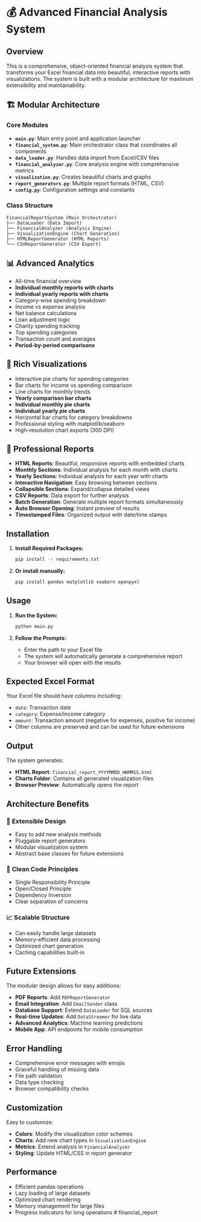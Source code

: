 # 💰 Advanced Financial Analysis System

## Overview
This is a comprehensive, object-oriented financial analysis system that transforms your Excel financial data into beautiful, interactive reports with visualizations. The system is built with a modular architecture for maximum extensibility and maintainability.

## 🏗️ **Modular Architecture**

### Core Modules
- **`main.py`**: Main entry point and application launcher
- **`financial_system.py`**: Main orchestrator class that coordinates all components
- **`data_loader.py`**: Handles data import from Excel/CSV files
- **`financial_analyzer.py`**: Core analysis engine with comprehensive metrics
- **`visualization.py`**: Creates beautiful charts and graphs
- **`report_generators.py`**: Multiple report formats (HTML, CSV)
- **`config.py`**: Configuration settings and constants

### Class Structure
```
FinancialReportSystem (Main Orchestrator)
├── DataLoader (Data Import)
├── FinancialAnalyzer (Analysis Engine)
├── VisualizationEngine (Chart Generation)
├── HTMLReportGenerator (HTML Reports)
└── CSVReportGenerator (CSV Export)
```

## 📊 **Advanced Analytics**
- All-time financial overview
- **Individual monthly reports with charts**
- **Individual yearly reports with charts**
- Category-wise spending breakdown
- Income vs expense analysis
- Net balance calculations
- Loan adjustment logic
- Charity spending tracking
- Top spending categories
- Transaction count and averages
- **Period-by-period comparisons**

## 🎨 **Rich Visualizations**
- Interactive pie charts for spending categories
- Bar charts for income vs spending comparison
- Line charts for monthly trends
- **Yearly comparison bar charts**
- **Individual monthly pie charts**
- **Individual yearly pie charts**
- Horizontal bar charts for category breakdowns
- Professional styling with matplotlib/seaborn
- High-resolution chart exports (300 DPI)

## 📱 **Professional Reports**
- **HTML Reports**: Beautiful, responsive reports with embedded charts
- **Monthly Sections**: Individual analysis for each month with charts
- **Yearly Sections**: Individual analysis for each year with charts
- **Interactive Navigation**: Easy browsing between sections
- **Collapsible Sections**: Expand/collapse detailed views
- **CSV Reports**: Data export for further analysis
- **Batch Generation**: Generate multiple report formats simultaneously
- **Auto Browser Opening**: Instant preview of results
- **Timestamped Files**: Organized output with date/time stamps

## Installation

1. **Install Required Packages:**
   ```bash
   pip install -r requirements.txt
   ```

2. **Or install manually:**
   ```bash
   pip install pandas matplotlib seaborn openpyxl
   ```

## Usage

1. **Run the System:**
   ```bash
   python main.py
   ```

2. **Follow the Prompts:**
   - Enter the path to your Excel file
   - The system will automatically generate a comprehensive report
   - Your browser will open with the results

## Expected Excel Format

Your Excel file should have columns including:
- `date`: Transaction date
- `category`: Expense/income category
- `amount`: Transaction amount (negative for expenses, positive for income)
- Other columns are preserved and can be used for future extensions

## Output

The system generates:
- **HTML Report**: `financial_report_YYYYMMDD_HHMMSS.html`
- **Charts Folder**: Contains all generated visualization files
- **Browser Preview**: Automatically opens the report

## Architecture Benefits

### 🔧 **Extensible Design**
- Easy to add new analysis methods
- Pluggable report generators
- Modular visualization system
- Abstract base classes for future extensions

### 🎯 **Clean Code Principles**
- Single Responsibility Principle
- Open/Closed Principle
- Dependency Inversion
- Clear separation of concerns

### 📈 **Scalable Structure**
- Can easily handle large datasets
- Memory-efficient data processing
- Optimized chart generation
- Caching capabilities built-in

## Future Extensions

The modular design allows for easy additions:
- **PDF Reports**: Add `PDFReportGenerator`
- **Email Integration**: Add `EmailSender` class
- **Database Support**: Extend `DataLoader` for SQL sources
- **Real-time Updates**: Add `DataStreamer` for live data
- **Advanced Analytics**: Machine learning predictions
- **Mobile App**: API endpoints for mobile consumption

## Error Handling

- Comprehensive error messages with emojis
- Graceful handling of missing data
- File path validation
- Data type checking
- Browser compatibility checks

## Customization

Easy to customize:
- **Colors**: Modify the visualization color schemes
- **Charts**: Add new chart types in `VisualizationEngine`
- **Metrics**: Extend analysis in `FinancialAnalyzer`
- **Styling**: Update HTML/CSS in report generator

## Performance

- Efficient pandas operations
- Lazy loading of large datasets
- Optimized chart rendering
- Memory management for large files
- Progress indicators for long operations
#   f i n a n c i a l _ r e p o r t  
 